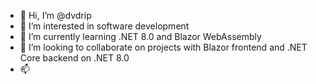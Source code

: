 - 👋 Hi, I’m @dvdrip
- 👀 I’m interested in software development
- 🌱 I’m currently learning .NET 8.0 and Blazor WebAssembly
- 💞️ I’m looking to collaborate on projects with Blazor frontend and .NET Core backend on .NET 8.0
- 📫 

<!---
dvdrip/dvdrip is a ✨ special ✨ repository because its `README.md` (this file) appears on your GitHub profile.
You can click the Preview link to take a look at your changes.
--->
